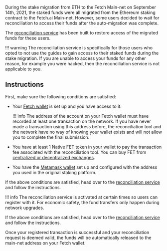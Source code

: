 During the stake migration from ETH to the Fetch Main-net on September 14th, 2021, the staked funds were all migrated from the Ethereum staking contract to the Fetch.ai Main-net. However, some users decided to wait for reconciliation to access their funds after the auto-migration was complete. 

The [reconciliation service](https://browse-fetchhub.fetch.ai/reconciliation) has been built to restore access of the migrated funds for these users.

!!! warning
    The reconciliation service is specifically for those users who opted to not use the guides to gain access to their staked funds during the stake migration. If you are unable to access your funds for any other reason, for example you were hacked, then the reconciliation service is not applicable to you.

## Instructions

First, make sure the following conditions are satisfied:

* Your [Fetch wallet](/fetch-wallet/) is set up and you have access to it.

    !!! info
        The address of the account on your Fetch wallet must have recorded at least one transaction on the network. If you have never made a transaction using this address before, the reconciliation tool and the network have no way of knowing your wallet exists and will not allow you to complete the final submission.

* You have at least 1 Native FET token in your wallet to pay the transaction fee associated with the reconciliation tool. You can buy FET from [centralized or decentralized exchanges](https://fetch-ai.network/get-fet/).

* You have the [Metamask wallet](https://metamask.io) set up and configured with the address you used in the original staking platform.

If the above conditions are satisfied, head over to the [reconciliation service](https://browse-fetchhub.fetch.ai/reconciliation) and follow the instructions.

!!! info
    The reconciliation service is activated at certain times so users can register with it. For economic safety, the fund transfers only happen during network upgrades.

If the above conditions are satisfied, head over to the [reconciliation service](https://browse-fetchhub.fetch.ai/reconciliation) and follow the instructions.

Once your registered transaction is successful and your reconciliation request is deemed valid, the funds will be automatically released to the main-net address on your Fetch wallet.
